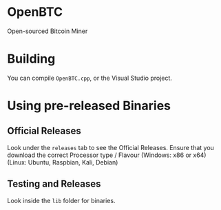 # OpenBTC
Open-sourced Bitcoin Miner
# Building
You can compile ```OpenBTC.cpp```, or the Visual Studio project.
# Using pre-released Binaries
## Official Releases
Look under the ```releases``` tab to see the Official Releases. Ensure that you download the correct Processor type / Flavour (Windows: x86 or x64) (Linux: Ubuntu, Raspbian, Kali, Debian)
## Testing and Releases
Look inside the ```lib``` folder for binaries.
